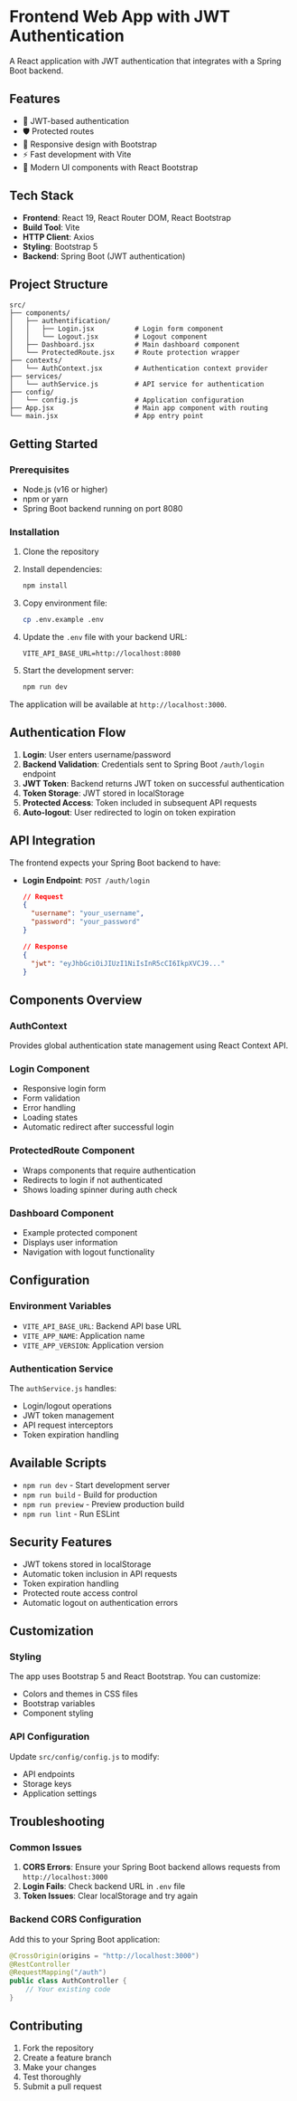 # Frontend Web App with JWT Authentication

A React application with JWT authentication that integrates with a Spring Boot backend.

## Features

- 🔐 JWT-based authentication
- 🛡️ Protected routes
- 📱 Responsive design with Bootstrap
- ⚡ Fast development with Vite
- 🎨 Modern UI components with React Bootstrap

## Tech Stack

- **Frontend**: React 19, React Router DOM, React Bootstrap
- **Build Tool**: Vite
- **HTTP Client**: Axios
- **Styling**: Bootstrap 5
- **Backend**: Spring Boot (JWT authentication)

## Project Structure

```
src/
├── components/
│   ├── authentification/
│   │   ├── Login.jsx          # Login form component
│   │   └── Logout.jsx         # Logout component
│   ├── Dashboard.jsx          # Main dashboard component
│   └── ProtectedRoute.jsx     # Route protection wrapper
├── contexts/
│   └── AuthContext.jsx        # Authentication context provider
├── services/
│   └── authService.js         # API service for authentication
├── config/
│   └── config.js              # Application configuration
├── App.jsx                    # Main app component with routing
└── main.jsx                   # App entry point
```

## Getting Started

### Prerequisites

- Node.js (v16 or higher)
- npm or yarn
- Spring Boot backend running on port 8080

### Installation

1. Clone the repository
2. Install dependencies:
   ```bash
   npm install
   ```

3. Copy environment file:
   ```bash
   cp .env.example .env
   ```

4. Update the `.env` file with your backend URL:
   ```
   VITE_API_BASE_URL=http://localhost:8080
   ```

5. Start the development server:
   ```bash
   npm run dev
   ```

The application will be available at `http://localhost:3000`.

## Authentication Flow

1. **Login**: User enters username/password
2. **Backend Validation**: Credentials sent to Spring Boot `/auth/login` endpoint
3. **JWT Token**: Backend returns JWT token on successful authentication
4. **Token Storage**: JWT stored in localStorage
5. **Protected Access**: Token included in subsequent API requests
6. **Auto-logout**: User redirected to login on token expiration

## API Integration

The frontend expects your Spring Boot backend to have:

- **Login Endpoint**: `POST /auth/login`
  ```json
  // Request
  {
    "username": "your_username",
    "password": "your_password"
  }

  // Response
  {
    "jwt": "eyJhbGciOiJIUzI1NiIsInR5cCI6IkpXVCJ9..."
  }
  ```

## Components Overview

### AuthContext
Provides global authentication state management using React Context API.

### Login Component
- Responsive login form
- Form validation
- Error handling
- Loading states
- Automatic redirect after successful login

### ProtectedRoute Component
- Wraps components that require authentication
- Redirects to login if not authenticated
- Shows loading spinner during auth check

### Dashboard Component
- Example protected component
- Displays user information
- Navigation with logout functionality

## Configuration

### Environment Variables

- `VITE_API_BASE_URL`: Backend API base URL
- `VITE_APP_NAME`: Application name
- `VITE_APP_VERSION`: Application version

### Authentication Service

The `authService.js` handles:
- Login/logout operations
- JWT token management
- API request interceptors
- Token expiration handling

## Available Scripts

- `npm run dev` - Start development server
- `npm run build` - Build for production
- `npm run preview` - Preview production build
- `npm run lint` - Run ESLint

## Security Features

- JWT tokens stored in localStorage
- Automatic token inclusion in API requests
- Token expiration handling
- Protected route access control
- Automatic logout on authentication errors

## Customization

### Styling
The app uses Bootstrap 5 and React Bootstrap. You can customize:
- Colors and themes in CSS files
- Bootstrap variables
- Component styling

### API Configuration
Update `src/config/config.js` to modify:
- API endpoints
- Storage keys
- Application settings

## Troubleshooting

### Common Issues

1. **CORS Errors**: Ensure your Spring Boot backend allows requests from `http://localhost:3000`
2. **Login Fails**: Check backend URL in `.env` file
3. **Token Issues**: Clear localStorage and try again

### Backend CORS Configuration

Add this to your Spring Boot application:

```java
@CrossOrigin(origins = "http://localhost:3000")
@RestController
@RequestMapping("/auth")
public class AuthController {
    // Your existing code
}
```

## Contributing

1. Fork the repository
2. Create a feature branch
3. Make your changes
4. Test thoroughly
5. Submit a pull request
